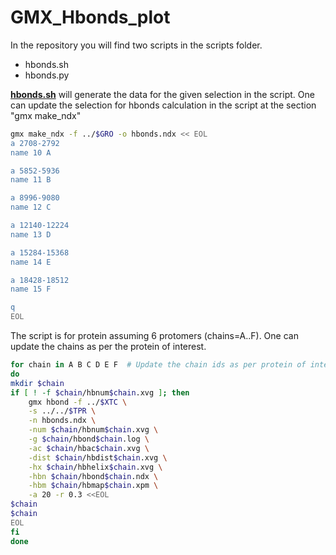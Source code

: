 # GMX_Hbonds_plot

In the repository you will find two scripts in the scripts folder.
- hbonds.sh
- hbonds.py

**<a href="https://github.com/mangeshdamre/GMX_Hbonds_plot/blob/main/scripts/hbonds.sh" target="_blank">hbonds.sh</a>** will generate the data for the given selection in the script. One can update the selection for hbonds calculation in the script at the section "gmx make_ndx"
```sh
gmx make_ndx -f ../$GRO -o hbonds.ndx << EOL
a 2708-2792
name 10 A

a 5852-5936
name 11 B

a 8996-9080
name 12 C

a 12140-12224
name 13 D

a 15284-15368
name 14 E

a 18428-18512
name 15 F

q
EOL
```

The script is for protein assuming 6 protomers (chains=A..F). One can update the chains as per the protein of interest.
```sh
for chain in A B C D E F  # Update the chain ids as per protein of interest.
do
mkdir $chain
if [ ! -f $chain/hbnum$chain.xvg ]; then
	gmx hbond -f ../$XTC \
	-s ../../$TPR \
	-n hbonds.ndx \
	-num $chain/hbnum$chain.xvg \
	-g $chain/hbond$chain.log \
	-ac $chain/hbac$chain.xvg \
	-dist $chain/hbdist$chain.xvg \
	-hx $chain/hbhelix$chain.xvg \
	-hbn $chain/hbond$chain.ndx \
	-hbm $chain/hbmap$chain.xpm \
	-a 20 -r 0.3 <<EOL
$chain
$chain
EOL
fi
done
```
